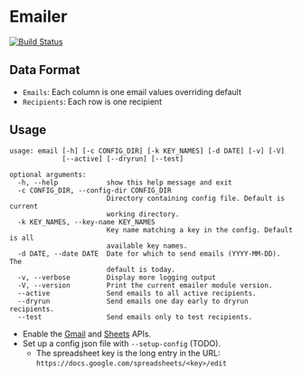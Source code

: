 Emailer
=============
[![Build Status](https://travis-ci.org/WhiteHalmos/emailer.svg?branch=master)](https://travis-ci.org/WhiteHalmos/emailer)

Data Format
-----------------------
- `Emails`: Each column is one email values overriding default
- `Recipients`: Each row is one recipient

Usage
-----
    usage: email [-h] [-c CONFIG_DIR] [-k KEY_NAMES] [-d DATE] [-v] [-V]
                 [--active] [--dryrun] [--test]

    optional arguments:
      -h, --help            show this help message and exit
      -c CONFIG_DIR, --config-dir CONFIG_DIR
                            Directory containing config file. Default is current
                            working directory.
      -k KEY_NAMES, --key-name KEY_NAMES
                            Key name matching a key in the config. Default is all
                            available key names.
      -d DATE, --date DATE  Date for which to send emails (YYYY-MM-DD). The
                            default is today.
      -v, --verbose         Display more logging output
      -V, --version         Print the current emailer module version.
      --active              Send emails to all active recipients.
      --dryrun              Send emails one day early to dryrun recipients.
      --test                Send emails only to test recipients.
* Enable the [Gmail](https://developers.google.com/gmail/api/quickstart/python)
  and [Sheets](https://developers.google.com/sheets/api/quickstart/python) APIs.
* Set up a config json file with `--setup-config` (TODO).
    * The spreadsheet key is the long entry in the URL:
      `https://docs.google.com/spreadsheets/<key>/edit`
